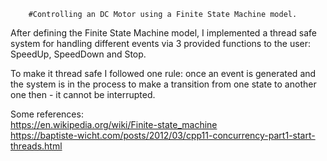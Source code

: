         #Controlling an DC Motor using a Finite State Machine model. 
After defining the Finite State Machine model, I implemented a thread safe system for handling different events via 3 provided functions to the user: SpeedUp, SpeedDown and Stop.

To make it thread safe I followed one rule: once an event is generated and the system is in the process to make a transition from one 
state to another one then - it cannot be interrupted.

Some references:</br>
https://en.wikipedia.org/wiki/Finite-state_machine</br>
https://baptiste-wicht.com/posts/2012/03/cpp11-concurrency-part1-start-threads.html</br>
